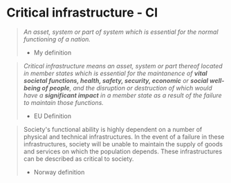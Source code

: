 # Critical infrastructure - CI

> *An asset, system or part of system which is essential for the normal functioning of a nation.*
> - My definition

> *Critical infrastructure means an asset, system or part thereof located in member states which is essential for the maintanence of **vital societal functions, health, safety, security, economic** or **social well-being of people**, and the disruption or destruction of which would have a **significant impact** in a member state as a result of the failure to maintain those functions.*
> - EU Definition

> Society's functional ability is highly dependent on a number of physical and technical infrastructures. In the event of a failure in these infrastructures, society will be unable to maintain the supply of goods and services on which the population depends. These infrastructures can be described as critical to society.
> - Norway definition
